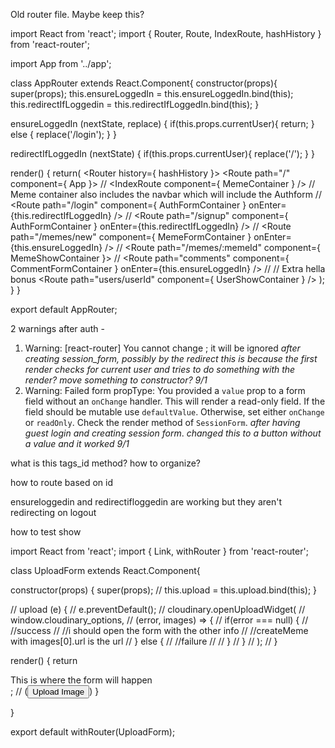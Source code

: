 Old router file. Maybe keep this?

import React from 'react';
import { Router, Route, IndexRoute, hashHistory } from 'react-router';

import App from '../app';

class AppRouter extends React.Component{
  constructor(props){
    super(props);
    this.ensureLoggedIn = this.ensureLoggedIn.bind(this);
    this.redirectIfLoggedin = this.redirectIfLoggedIn.bind(this);
  }

  ensureLoggedIn (nextState, replace) {
    if(this.props.currentUser){
      return;
    } else {
      replace('/login');
    }
  }

  redirectIfLoggedIn (nextState) {
    if(this.props.currentUser){
      replace('/');
    }
  }

  render() {
    return(
      <Router history={ hashHistory }>
        <Route path="/" component={ App }>
        //          <IndexRoute component={ MemeContainer } />
        //          Meme container also includes the navbar which will include the Authform
        //          <Route path="/login" component={ AuthFormContainer } onEnter={this.redirectIfLoggedIn} />
        //          <Route path="/signup" component={ AuthFormContainer } onEnter={this.redirectIfLoggedIn} />
        //          <Route path="/memes/new" component={ MemeFormContainer } onEnter={this.ensureLoggedIn} />
        //          <Route path="/memes/:memeId" component={ MemeShowContainer }>
        //              <Route path="comments" component={ CommentFormContainer } onEnter={this.ensureLoggedIn} />
        //          </Route>
        //          Extra hella bonus <Route path="users/userId" component={ UserShowContainer } />
        </Route>
      </Router>
    );
  }
}

export default AppRouter;


2 warnings after auth -

1. Warning: [react-router] You cannot change <Router routes>; it will be ignored *after creating session_form, possibly by the redirect* *this is because the first render checks for current user and tries to do something with the render? move something to constructor? 9/1*
2. Warning: Failed form propType: You provided a `value` prop to a form field without an `onChange` handler. This will render a read-only field. If the field should be mutable use `defaultValue`. Otherwise, set either `onChange` or `readOnly`. Check the render method of `SessionForm`. *after having guest login and creating session form*. *changed this to a button without a value and it worked 9/1*




what is this tags_id method?
how to organize?

how to route based on id

ensureloggedin and redirectifloggedin are working but they aren't redirecting on logout

how to test show


import React from 'react';
import { Link, withRouter } from 'react-router';

class UploadForm extends React.Component{

  constructor(props) {
    super(props);
    // this.upload = this.upload.bind(this);
  }


  // upload (e) {
  //   e.preventDefault();
  //   cloudinary.openUploadWidget(
  //     window.cloudinary_options,
  //     (error, images) => {
  //       if(error === null) {
  //         //success
  //         //i should open the form with the other info
  //         //createMeme with images[0].url is the url
  //       } else {
  //         //failure
  //
  //       }
  //     }
  //   );
  // }

  render() {
    return <div>This is where the form will happen</div>;
// (<button className="uploadformbutton" onClick={this.upload}>Upload Image</button>)
  }

}

export default withRouter(UploadForm);
